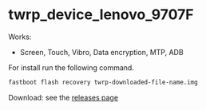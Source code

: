 # twrp_device_lenovo_9707F

Works:
- Screen, Touch, Vibro, Data encryption, MTP, ADB

For install run the following command.
   ```sh
   fastboot flash recovery twrp-downloaded-file-name.img
   ```

Download: see the [releases page](https://github.com/lddnsk/android_device_lenovo_9707F/releases)
